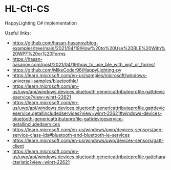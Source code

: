 # HL-Ctl-CS
HappyLighting C# implementation


Useful links:
- https://github.com/hasan-hasanov/blog-examples/tree/main/2021/04/19/How%20to%20Use%20BLE%20With%20WPF%20or%20Forms
- https://hasan-hasanov.com/post/2021/04/19/how_to_use_ble_with_wpf_or_forms/
- https://github.com/MikeCoder96/HappyLighting-py
- https://learn.microsoft.com/en-us/samples/microsoft/windows-universal-samples/bluetoothle/
- https://learn.microsoft.com/en-us/uwp/api/windows.devices.bluetooth.genericattributeprofile.gattdeviceservice?view=winrt-22621
- https://learn.microsoft.com/en-us/uwp/api/windows.devices.bluetooth.genericattributeprofile.gattdeviceservice.getallincludedservices?view=winrt-22621#windows-devices-bluetooth-genericattributeprofile-gattdeviceservice-getallincludedservices
- https://learn.microsoft.com/en-us/windows/uwp/devices-sensors/aep-service-class-ids#bluetooth-and-bluetooth-le-services
- https://learn.microsoft.com/en-us/windows/uwp/devices-sensors/gatt-client
- https://learn.microsoft.com/en-us/uwp/api/windows.devices.bluetooth.genericattributeprofile.gattcharacteristic?view=winrt-22621
